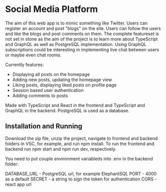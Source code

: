# Social Media Platform
The aim of this web app is to mimic something like Twitter. Users can register an account and post "blogs" on the site. Users can follow the users and like the blogs and post comments on them. The complete featureset is not set in stone as the aim of the project is to learn more about TypeScript and GraphQL as well as PostgreSQL implementation. Using GraphQL subscriptions could be interesting in implementing live chat between users or maybe even chat rooms.

Currently features:

* Displaying all posts on the homepage
* Adding new posts, updating the homepage view
* Liking posts, displaying liked posts on profile page
* Session based user authentication
* Adding comments to posts

Made with TypeScript and React in the frontend and TypeScript and GraphQL in the backend. PostgreSQL is used as a database.


## Installation and Running

Download the zip file, unzip the project, navigate to frontend and backend folders in VSC, for example, and run npm install. To run the frontend and backend run npm start and npm run dev, respectively.

You need to put couple environment variableds into .env in the backend folder:

DATABASE_URL - PostgreSQL url, for example ElephantSQL
PORT - 4000 as a default
SECRET - a string to sign the token for authentication
CORS - react app url